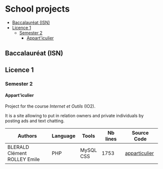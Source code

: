 # School projects


<!-- vim-markdown-toc GFM -->

* [Baccalauréat (ISN)](#baccalauréat-isn)
* [Licence 1](#licence-1)
	* [Semester 2](#semester-2)
		* [Appart'iculier](#apparticulier)

<!-- vim-markdown-toc -->

## Baccalauréat (ISN)

## Licence 1

### Semester 2

#### Appart'iculier

Project for the course *Internet et Outils* (IO2).

It is a site allowing to put in relation owners and private individuals by posting ads
and text chatting.

| Authors                           | Language | Tools     | Nb lines | Source Code                                                                   |
|-----------------------------------|----------|-----------|----------|-------------------------------------------------------------------------------|
| BLERALD Clément <br> ROLLEY Emile | PHP      | MySQL <br> CSS | 1753     | [apparticulier](https://gitlab.com/EmileRolley/school-projects/apparticulier) |
